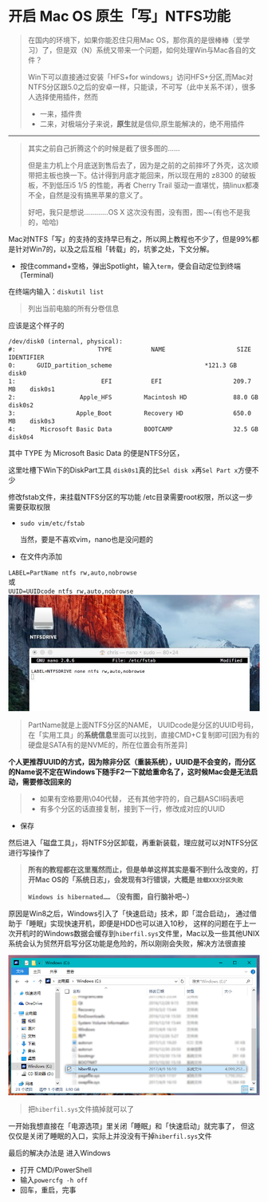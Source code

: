 # 开启 Mac OS 原生「写」NTFS功能

> 在国内的环境下，如果你能忍住只用Mac OS，那你真的是很棒棒（爱学习）了，但是双（N）系统又带来一个问题，如何处理Win与Mac各自的文件？
> 
> Win下可以直接通过安装「HFS+for windows」访问HFS+分区,而Mac对NTFS分区跟5.0之后的安卓一样，只能读，不可写（此中关系不详），很多人选择使用插件，然而  
> 
> *   一来，插件贵
> * 二来，对极端分子来说，**原生**就是信仰,原生能解决的，绝不用插件

* * *

> 其实之前自己折腾这个的时候是截了很多图的……
> 
> 但是主力机上个月底送到售后去了，因为是之前的之前摔坏了外壳，这次顺带把主板也换一下。估计得到月底才能回来，所以现在用的 z8300 的破板板，不到低压i5 1/5 的性能，再者 Cherry Trail 驱动一直堪忧，搞linux都凑不全，自然是没有搞黑苹果的意义了。
> 
> 好吧，我只是想说…………OS X 这次没有图，没有图，图~~(有也不是我的，哈哈)

Mac对NTFS「写」的支持的支持早已有之，所以网上教程也不少了，但是99%都是针对Win7的，以及之后互相「转载」的，坑爹之处，下文分解。

*   按住command+空格，弹出Spotlight，输入`term`，便会自动定位到终端(Terminal)

在终端内输入：`diskutil list`

> 列出当前电脑的所有分卷信息

应该是这个样子的  

	/dev/disk0 (internal, physical):
    #:                       TYPE           NAME                    SIZE       IDENTIFIER
    0:      GUID_partition_scheme    			           *121.3 GB   disk0
    1:                        EFI           EFI                    209.7 MB    disk0s1
    2:                  Apple_HFS         Macintosh HD             88.0 GB     disk0s2
    3:                 Apple_Boot         Recovery HD              650.0 MB    disk0s3
    4:       Microsoft Basic Data         BOOTCAMP                 32.5 GB     disk0s4

其中 TYPE 为 Microsoft Basic Data 的便是NTFS分区，  

这里吐槽下Win下的DiskPart工具
`disk0s1`真的比`Sel disk x`再`Sel Part x`方便不少

修改fstab文件，来挂载NTFS分区的写功能
/etc目录需要root权限，所以这一步需要获取权限

*   `sudo vim/etc/fstab`

    当然，要是不喜欢vim，nano也是没问题的

*   在文件内添加

`LABEL=PartName ntfs rw,auto,nobrowse`  
 或  
`UUID=UUIDcode ntfs rw,auto,nobrowse`  
![edit fstab](./nano.jpg)

> PartName就是上面NTFS分区的NAME，
> UUIDcode是分区的UUID号码，在「实用工具」的**系统信息**里面可以找到，直接CMD+C复制即可[因为有的硬盘是SATA有的是NVME的，所在位置会有所差异]

**个人更推荐UUID的方式，因为除非分区（重装系统），UUID是不会变的，而分区的Name说不定在Windows下随手F2一下就给重命名了，这时候Mac会是无法启动，需要修改回来的**

> *   如果有空格要用\040代替，
> 还有其他字符的，自己翻ASCII码表吧
> *   有多个分区的话直接复制，接到下一行，修改成对应的UUID

*   保存

然后进入「磁盘工具」，将NTFS分区卸载，再重新装载，理应就可以对NTFS分区进行写操作了

> **所有的教程都在这里戛然而止，但是单单这样其实是看不到什么改变的，打开Mac OS的「系统日志」，会发现有3行错误，大概是
> `挂载XXX分区失败`**  
> 
> **`Windows is hibernated……`
> （没有图，自行脑补吧~）**

原因是Win8之后，Windows引入了「快速启动」技术，即「混合启动」，
通过借助于「睡眠」实现快速开机，即便是HDD也可以进入10秒，
这样的问题在于上一次开机时的Windows数据会缓存到`hiberfil.sys`文件里，Mac以及一些其他UNIX系统会认为贸然开启写分区功能是危险的，所以刚刚会失败，解决方法很直接    

![hiberfil ](./2.jpg)

> 把`hiberfil.sys`文件搞掉就可以了

一开始我想直接在「电源选项」里关闭「睡眠」和「快速启动」就完事了，
但这仅仅是关闭了睡眠的入口，实际上并没没有干掉`hiberfil.sys`文件  

最后的解决办法是
进入Windows  

*   打开 CMD/PowerShell
*   输入`powercfg -h off`
*   回车，重启，完事
